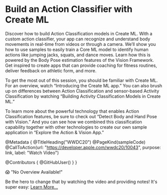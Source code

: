 # Build an Action Classifier with Create ML

Discover how to build Action Classification models in Create ML. With a custom action classifier, your app can recognize and understand body movements in real-time from videos or through a camera. We’ll show you how to use samples to easily train a Core ML model to identify human actions like jumping jacks, squats, and dance moves. Learn how this is powered by the Body Pose estimation features of the Vision Framework. Get inspired to create apps that can provide coaching for fitness routines, deliver feedback on athletic form, and more.

To get the most out of this session, you should be familiar with Create ML. For an overview, watch “Introducing the Create ML app.” You can also brush up on differences between Action Classification and sensor-based Activity Classification by watching “Building Activity Classification Models in Create ML.”

To learn more about the powerful technology that enables Action Classification features, be sure to check out “Detect Body and Hand Pose with Vision.” And you can see how we combined this classification capability together with other technologies to create our own sample application in “Explore the Action & Vision App.”

@Metadata {
   @TitleHeading("WWDC20")
   @PageKind(sampleCode)
   @CallToAction(url: "https://developer.apple.com/wwdc20/10043", purpose: link, label: "Watch Video")

   @Contributors {
      @GitHubUser(<replace this with your GitHub handle>)
   }
}

😱 "No Overview Available!"

Be the hero to change that by watching the video and providing notes! It's super easy:
 [Learn More…](https://wwdcnotes.github.io/WWDCNotes/documentation/wwdcnotes/contributing)

